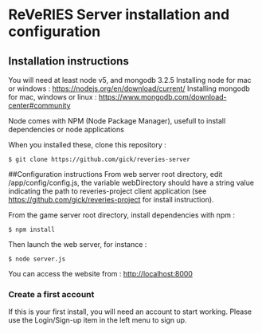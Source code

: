 # ReVeRIES Server installation and configuration
## Installation instructions
You will need at least node v5, and mongodb 3.2.5 Installing node for mac or windows : https://nodejs.org/en/download/current/ Installing mongodb for mac, windows or linux : https://www.mongodb.com/download-center#community

Node comes with NPM (Node Package Manager), usefull to install dependencies or node applications


When you installed these, clone this repository :

`$ git clone https://github.com/gick/reveries-server`


##Configuration instructions
From web server root directory, edit /app/config/config.js, the variable webDirectory should have a string value indicating the path to reveries-project client application (see https://github.com/gick/reveries-project for install instruction).

From the game server root directory, install dependencies with npm : 

`$ npm install`

Then launch the web server, for instance : 

`$ node server.js`

You can access the website from : <http://localhost:8000>


### Create a first account
If this is your first install, you will need an account to start working. Please use the Login/Sign-up item in the left menu to sign up.



